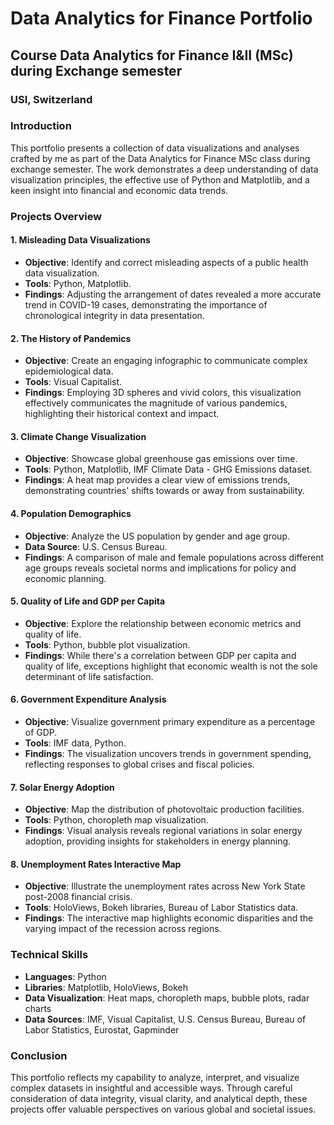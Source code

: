 # Data Analytics for Finance Portfolio

## Course Data Analytics for Finance I&II (MSc) during Exchange semester
### USI, Switzerland

### Introduction
This portfolio presents a collection of data visualizations and analyses crafted by me as part of the Data Analytics for Finance MSc class during exchange semester. The work demonstrates a deep understanding of data visualization principles, the effective use of Python and Matplotlib, and a keen insight into financial and economic data trends.

### Projects Overview

#### 1. Misleading Data Visualizations
- **Objective**: Identify and correct misleading aspects of a public health data visualization.
- **Tools**: Python, Matplotlib.
- **Findings**: Adjusting the arrangement of dates revealed a more accurate trend in COVID-19 cases, demonstrating the importance of chronological integrity in data presentation.

#### 2. The History of Pandemics
- **Objective**: Create an engaging infographic to communicate complex epidemiological data.
- **Tools**: Visual Capitalist.
- **Findings**: Employing 3D spheres and vivid colors, this visualization effectively communicates the magnitude of various pandemics, highlighting their historical context and impact.

#### 3. Climate Change Visualization
- **Objective**: Showcase global greenhouse gas emissions over time.
- **Tools**: Python, Matplotlib, IMF Climate Data - GHG Emissions dataset.
- **Findings**: A heat map provides a clear view of emissions trends, demonstrating countries' shifts towards or away from sustainability.

#### 4. Population Demographics
- **Objective**: Analyze the US population by gender and age group.
- **Data Source**: U.S. Census Bureau.
- **Findings**: A comparison of male and female populations across different age groups reveals societal norms and implications for policy and economic planning.

#### 5. Quality of Life and GDP per Capita
- **Objective**: Explore the relationship between economic metrics and quality of life.
- **Tools**: Python, bubble plot visualization.
- **Findings**: While there's a correlation between GDP per capita and quality of life, exceptions highlight that economic wealth is not the sole determinant of life satisfaction.

#### 6. Government Expenditure Analysis
- **Objective**: Visualize government primary expenditure as a percentage of GDP.
- **Tools**: IMF data, Python.
- **Findings**: The visualization uncovers trends in government spending, reflecting responses to global crises and fiscal policies.

#### 7. Solar Energy Adoption
- **Objective**: Map the distribution of photovoltaic production facilities.
- **Tools**: Python, choropleth map visualization.
- **Findings**: Visual analysis reveals regional variations in solar energy adoption, providing insights for stakeholders in energy planning.

#### 8. Unemployment Rates Interactive Map
- **Objective**: Illustrate the unemployment rates across New York State post-2008 financial crisis.
- **Tools**: HoloViews, Bokeh libraries, Bureau of Labor Statistics data.
- **Findings**: The interactive map highlights economic disparities and the varying impact of the recession across regions.

### Technical Skills
- **Languages**: Python
- **Libraries**: Matplotlib, HoloViews, Bokeh
- **Data Visualization**: Heat maps, choropleth maps, bubble plots, radar charts
- **Data Sources**: IMF, Visual Capitalist, U.S. Census Bureau, Bureau of Labor Statistics, Eurostat, Gapminder

### Conclusion
This portfolio reflects my capability to analyze, interpret, and visualize complex datasets in insightful and accessible ways. Through careful consideration of data integrity, visual clarity, and analytical depth, these projects offer valuable perspectives on various global and societal issues.
